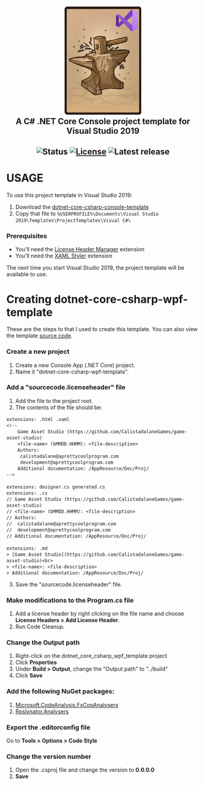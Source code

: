 <h2 align="center">
  <img src="repodata/img/dotnet-core-csharp-console-template-logo.png" alt="C# .NET Core Console project template logo" width="200">
  <br>
  A C# .NET Core Console project template for Visual Studio 2019
  <br>
</h2>

<h2 align="center">

  ![Status](https://img.shields.io/badge/status-active-brightgreen.svg)
  [![License](https://img.shields.io/badge/license-Apache%202.0-blue.svg)](https://www.apache.org/licenses/LICENSE-2.0)
  ![Latest release](https://img.shields.io/badge/latest%20release-b200727-blue.svg)

</h2>

# USAGE
To use this project template in Visual Studio 2019:
1. Download the [dotnet-core-csharp-console-template](export/dotnet-core-csharp-console-template.zip)
2. Copy that file to `%USERPROFILE%\Documents\Visual Studio 2019\Templates\ProjectTemplates\Visual C#\`

### Prerequisites
* You'll need the [License Header Manager](https://marketplace.visualstudio.com/items?itemName=StefanWenig.LicenseHeaderManager) extension
* You'll need the [XAML Styler](https://marketplace.visualstudio.com/items?itemName=TeamXavalon.XAMLStyler) extension

The next time you start Visual Studio 2019, the project template will be available to use.

# Creating dotnet-core-csharp-wpf-template
These are the steps to that I used to create this template. You can also view the template [source code](src).

### Create a new project
1. Create a new Console App (.NET Core) project.
2. Name it "dotnet-core-csharp-wpf-template".

### Add a "sourcecode.licenseheader" file
1. Add the file to the project root.
2. The contents of the file should be:
```
﻿extensions: .html .xaml
<!--
	Game Asset Studio (https://github.com/CalistadalaneGames/game-asset-studio)
	<file-name> (bMMDD.HHMM): <file-description>
	Authors:
	 calistadalane@aprettycoolprogram.com
	 development@aprettycoolprogram.com
	Additional documentation: /AppResource/Doc/Proj/
-->

extensions: designer.cs generated.cs
extensions: .cs
// Game Asset Studio (https://github.com/CalistadalaneGames/game-asset-studio)
// <file-name> (bMMDD.HHMM): <file-description>
// Authors:
//	calistadalane@aprettycoolprogram.com
//	development@aprettycoolprogram.com
// Additional documentation: /AppResource/Doc/Proj/

extensions: .md
> [Game Asset Studio](https://github.com/CalistadalaneGames/game-asset-studio)<br>
> <file-name>: <file-description>
> Additional documentation: /AppResource/Doc/Proj/

```
3. Save the "sourcecode.licenseheader" file.

### Make modifications to the Program.cs file
1. Add a license header by right clicking on the file name and choose **License Headers > Add License Header**.
2. Run Code Cleanup.

### Change the Output path
1. Right-click on the dotnet_core_csharp_wpf_template project
2. Click **Properties**
3. Under **Build > Output**, change the "Output path" to "../build"
4. Click **Save**

### Add the following NuGet packages:
1. [Microsoft.CodeAnalysis.FxCopAnalysers](https://github.com/dotnet/roslyn-analyzers)
2. [Roslynator.Analysers](https://github.com/JosefPihrt/Roslynator)

### Export the .editorconfig file
Go to **Tools > Options > Code Style**

### Change the version number
1. Open the .csproj file and change the version to **0.0.0.0**
2. **Save**